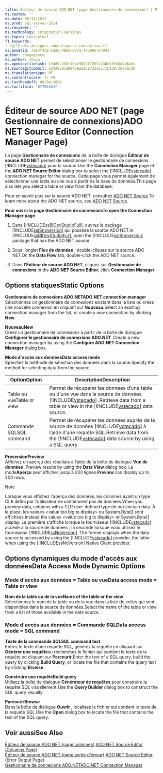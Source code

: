 ```yaml
---
title: Éditeur de source ADO NET (page Gestionnaire de connexions) | Microsoft Docs
ms.custom: ''
ms.date: 06/13/2017
ms.prod: sql-server-2014
ms.reviewer: ''
ms.technology: integration-services
ms.topic: conceptual
f1_keywords:
- sql12.dts.designer.adonetsource.connection.f1
ms.assetid: 7de3f438-bdd6-49b5-937a-47369e754943
author: chugugrace
ms.author: chugu
ms.openlocfilehash: 19dd9c256f15bc9022f7267cb38b6f91bd4d8a5c
ms.sourcegitcommit: ad4d92dce894592a259721a1571b1d8736abacdb
ms.translationtype: MT
ms.contentlocale: fr-FR
ms.lasthandoff: 08/04/2020
ms.locfileid: "87705364"
---
```

# <a name="ado-net-source-editor-connection-manager-page"></a><span data-ttu-id="a8113-102">Éditeur de source ADO NET (page Gestionnaire de connexions)</span><span class="sxs-lookup"><span data-stu-id="a8113-102">ADO NET Source Editor (Connection Manager Page)</span></span>
  <span data-ttu-id="a8113-103">La page **Gestionnaire de connexions** de la boîte de dialogue **Éditeur de source ADO NET** permet de sélectionner le gestionnaire de connexions [!INCLUDE[vstecado](../includes/vstecado-md.md)] pour la source.</span><span class="sxs-lookup"><span data-stu-id="a8113-103">Use the **Connection Manager** page of the **ADO NET Source Editor** dialog box to select the [!INCLUDE[vstecado](../includes/vstecado-md.md)] connection manager for the source.</span></span> <span data-ttu-id="a8113-104">Cette page vous permet également de sélectionner une table ou une vue à partir de la base de données.</span><span class="sxs-lookup"><span data-stu-id="a8113-104">This page also lets you select a table or view from the database.</span></span>  
  
 <span data-ttu-id="a8113-105">Pour en savoir plus sur la source ADO NET, consultez [ADO NET Source](data-flow/ado-net-source.md).</span><span class="sxs-lookup"><span data-stu-id="a8113-105">To learn more about the ADO NET source, see [ADO NET Source](data-flow/ado-net-source.md).</span></span>  
  
 <span data-ttu-id="a8113-106">**Pour ouvrir la page Gestionnaire de connexions**</span><span class="sxs-lookup"><span data-stu-id="a8113-106">**To open the Connection Manager page**</span></span>  
  
1.  <span data-ttu-id="a8113-107">Dans [!INCLUDE[ssBIDevStudioFull](../includes/ssbidevstudiofull-md.md)], ouvrez le package [!INCLUDE[ssISnoversion](../includes/ssisnoversion-md.md)] qui possède la source ADO NET.</span><span class="sxs-lookup"><span data-stu-id="a8113-107">In [!INCLUDE[ssBIDevStudioFull](../includes/ssbidevstudiofull-md.md)], open the [!INCLUDE[ssISnoversion](../includes/ssisnoversion-md.md)] package that has the ADO NET source.</span></span>  
  
2.  <span data-ttu-id="a8113-108">Sous l’onglet **Flux de données** , double-cliquez sur la source ADO NET.</span><span class="sxs-lookup"><span data-stu-id="a8113-108">On the **Data Flow** tab, double-click the ADO NET source.</span></span>  
  
3.  <span data-ttu-id="a8113-109">Dans **l’Éditeur de source ADO NET**, cliquez sur **Gestionnaire de connexions**.</span><span class="sxs-lookup"><span data-stu-id="a8113-109">In the **ADO NET Source Editor**, click **Connection Manager**.</span></span>  
  
## <a name="static-options"></a><span data-ttu-id="a8113-110">Options statiques</span><span class="sxs-lookup"><span data-stu-id="a8113-110">Static Options</span></span>  
 <span data-ttu-id="a8113-111">**Gestionnaire de connexions ADO.NET**</span><span class="sxs-lookup"><span data-stu-id="a8113-111">**ADO.NET connection manager**</span></span>  
 <span data-ttu-id="a8113-112">Sélectionnez un gestionnaire de connexions existant dans la liste ou créez une nouvelle connexion en cliquant sur **Nouveau**.</span><span class="sxs-lookup"><span data-stu-id="a8113-112">Select an existing connection manager from the list, or create a new connection by clicking **New**.</span></span>  
  
 <span data-ttu-id="a8113-113">**Nouveau**</span><span class="sxs-lookup"><span data-stu-id="a8113-113">**New**</span></span>  
 <span data-ttu-id="a8113-114">Créez un gestionnaire de connexions à partir de la boîte de dialogue **Configurer le gestionnaire de connexions ADO.NET** .</span><span class="sxs-lookup"><span data-stu-id="a8113-114">Create a new connection manager by using the **Configure ADO.NET Connection Manager** dialog box.</span></span>  
  
 <span data-ttu-id="a8113-115">**Mode d'accès aux données**</span><span class="sxs-lookup"><span data-stu-id="a8113-115">**Data access mode**</span></span>  
 <span data-ttu-id="a8113-116">Spécifiez la méthode de sélection des données dans la source.</span><span class="sxs-lookup"><span data-stu-id="a8113-116">Specify the method for selecting data from the source.</span></span>  
  
|<span data-ttu-id="a8113-117">Option</span><span class="sxs-lookup"><span data-stu-id="a8113-117">Option</span></span>|<span data-ttu-id="a8113-118">Description</span><span class="sxs-lookup"><span data-stu-id="a8113-118">Description</span></span>|  
|------------|-----------------|  
|<span data-ttu-id="a8113-119">Table ou vue</span><span class="sxs-lookup"><span data-stu-id="a8113-119">Table or view</span></span>|<span data-ttu-id="a8113-120">Permet de récupérer les données d’une table ou d’une vue dans la source de données [!INCLUDE[vstecado](../includes/vstecado-md.md)] .</span><span class="sxs-lookup"><span data-stu-id="a8113-120">Retrieve data from a table or view in the [!INCLUDE[vstecado](../includes/vstecado-md.md)] data source.</span></span>|  
|<span data-ttu-id="a8113-121">Commande SQL</span><span class="sxs-lookup"><span data-stu-id="a8113-121">SQL command</span></span>|<span data-ttu-id="a8113-122">Permet de récupérer les données auprès de la source de données [!INCLUDE[vstecado](../includes/vstecado-md.md)] à l’aide d’une requête SQL.</span><span class="sxs-lookup"><span data-stu-id="a8113-122">Retrieve data from the [!INCLUDE[vstecado](../includes/vstecado-md.md)] data source by using a SQL query.</span></span>|  
  
 <span data-ttu-id="a8113-123">**Préversion**</span><span class="sxs-lookup"><span data-stu-id="a8113-123">**Preview**</span></span>  
 <span data-ttu-id="a8113-124">Affichez un aperçu des résultats à l’aide de la boîte de dialogue **Vue de données** .</span><span class="sxs-lookup"><span data-stu-id="a8113-124">Preview results by using the **Data View** dialog box.</span></span> <span data-ttu-id="a8113-125">Le mode**Aperçu** peut afficher jusqu’à 200 lignes.</span><span class="sxs-lookup"><span data-stu-id="a8113-125">**Preview** can display up to 200 rows.</span></span>  
  
> [!NOTE]  
>  <span data-ttu-id="a8113-126">Lorsque vous affichez l'aperçu des données, les colonnes ayant un type CLR défini par l'utilisateur ne contiennent pas de données.</span><span class="sxs-lookup"><span data-stu-id="a8113-126">When you preview data, columns with a CLR user-defined type do not contain data.</span></span> <span data-ttu-id="a8113-127">À la place, les valeurs \<value too big to display> ou System.Byte[] sont affichées.</span><span class="sxs-lookup"><span data-stu-id="a8113-127">Instead the values \<value too big to display> or System.Byte[] display.</span></span> <span data-ttu-id="a8113-128">La première s'affiche lorsque le fournisseur [!INCLUDE[vstecado](../includes/vstecado-md.md)] accède à la source de données ; la seconde lorsque vous utilisez le fournisseur [!INCLUDE[ssNoVersion](../includes/ssnoversion-md.md)] .</span><span class="sxs-lookup"><span data-stu-id="a8113-128">The former displays when the data source is accessed by using the [!INCLUDE[vstecado](../includes/vstecado-md.md)] provider, the latter when using the [!INCLUDE[ssNoVersion](../includes/ssnoversion-md.md)] Native Client provider.</span></span>  
  
## <a name="data-access-mode-dynamic-options"></a><span data-ttu-id="a8113-129">Options dynamiques du mode d'accès aux données</span><span class="sxs-lookup"><span data-stu-id="a8113-129">Data Access Mode Dynamic Options</span></span>  
  
### <a name="data-access-mode--table-or-view"></a><span data-ttu-id="a8113-130">Mode d'accès aux données = Table ou vue</span><span class="sxs-lookup"><span data-stu-id="a8113-130">Data access mode = Table or view</span></span>  
 <span data-ttu-id="a8113-131">**Nom de la table ou de la vue**</span><span class="sxs-lookup"><span data-stu-id="a8113-131">**Name of the table or the view**</span></span>  
 <span data-ttu-id="a8113-132">Sélectionnez le nom de la table ou de la vue dans la liste de celles qui sont disponibles dans la source de données.</span><span class="sxs-lookup"><span data-stu-id="a8113-132">Select the name of the table or view from a list of those available in the data source.</span></span>  
  
### <a name="data-access-mode--sql-command"></a><span data-ttu-id="a8113-133">Mode d'accès aux données = Commande SQL</span><span class="sxs-lookup"><span data-stu-id="a8113-133">Data access mode = SQL command</span></span>  
 <span data-ttu-id="a8113-134">**Texte de la commande SQL**</span><span class="sxs-lookup"><span data-stu-id="a8113-134">**SQL command text**</span></span>  
 <span data-ttu-id="a8113-135">Entrez le texte d’une requête SQL, générez la requête en cliquant sur **Générer une requête**ou recherchez le fichier qui contient le texte de la requête en cliquant sur **Parcourir**.</span><span class="sxs-lookup"><span data-stu-id="a8113-135">Enter the text of a SQL query, build the query by clicking **Build Query**, or locate the file that contains the query text by clicking **Browse**.</span></span>  
  
 <span data-ttu-id="a8113-136">**Construire une requête**</span><span class="sxs-lookup"><span data-stu-id="a8113-136">**Build query**</span></span>  
 <span data-ttu-id="a8113-137">Utilisez la boîte de dialogue **Générateur de requêtes** pour construire la requête SQL visuellement.</span><span class="sxs-lookup"><span data-stu-id="a8113-137">Use the **Query Builder** dialog box to construct the SQL query visually.</span></span>  
  
 <span data-ttu-id="a8113-138">**Parcourir**</span><span class="sxs-lookup"><span data-stu-id="a8113-138">**Browse**</span></span>  
 <span data-ttu-id="a8113-139">Dans la boîte de dialogue **Ouvrir** , localisez le fichier qui contient le texte de la requête SQL.</span><span class="sxs-lookup"><span data-stu-id="a8113-139">Use the **Open** dialog box to locate the file that contains the text of the SQL query.</span></span>  
  
## <a name="see-also"></a><span data-ttu-id="a8113-140">Voir aussi</span><span class="sxs-lookup"><span data-stu-id="a8113-140">See Also</span></span>  
 <span data-ttu-id="a8113-141">[Éditeur de source ADO NET &#40;page colonnes&#41;](../../2014/integration-services/ado-net-source-editor-columns-page.md) </span><span class="sxs-lookup"><span data-stu-id="a8113-141">[ADO NET Source Editor &#40;Columns Page&#41;](../../2014/integration-services/ado-net-source-editor-columns-page.md) </span></span>  
 <span data-ttu-id="a8113-142">[Éditeur de source ADO NET &#40;page sortie d’erreur&#41;](../../2014/integration-services/ado-net-source-editor-error-output-page.md) </span><span class="sxs-lookup"><span data-stu-id="a8113-142">[ADO NET Source Editor &#40;Error Output Page&#41;](../../2014/integration-services/ado-net-source-editor-error-output-page.md) </span></span>  
 [<span data-ttu-id="a8113-143">Gestionnaire de connexions ADO.NET</span><span class="sxs-lookup"><span data-stu-id="a8113-143">ADO.NET Connection Manager</span></span>](connection-manager/ado-net-connection-manager.md)  
  
  
